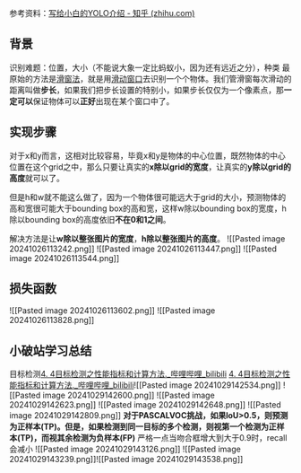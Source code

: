 参考资料：[写给小白的YOLO介绍 - 知乎 (zhihu.com)](https://zhuanlan.zhihu.com/p/94986199)
## 背景
识别难题：位置，大小（不能说大象一定比蚂蚁小，因为还有远近之分），种类
最原始的方法是[滑窗法](https://zhida.zhihu.com/search?content_id=109237759&content_type=Article&match_order=1&q=%E6%BB%91%E7%AA%97%E6%B3%95&zhida_source=entity)，就是用[滑动窗口](https://zhida.zhihu.com/search?content_id=109237759&content_type=Article&match_order=1&q=%E6%BB%91%E5%8A%A8%E7%AA%97%E5%8F%A3&zhida_source=entity)去识别一个个物体。我们管滑窗每次滑动的距离叫做**步长**，如果我们把步长设置的特别小，如果步长仅仅为一个像素点，那**一定可以**保证物体可以**正好**出现在某个窗口中了。

## 实现步骤
对于x和y而言，这相对比较容易，毕竟x和y是物体的中心位置，既然物体的中心位置在这个grid之中，那么只要让真实的**x除以grid的宽度**，让真实的**y除以grid的高度**就可以了。

但是h和w就不能这么做了，因为一个物体很可能远大于grid的大小，预测物体的高和宽很可能大于bounding box的高和宽，这样w除以bounding box的宽度，h除以bounding box的高度依旧**不在0和1之间**。

解决方法是让**w除以整张图片的宽度**，**h除以整张图片的高度**。
![[Pasted image 20241026113242.png]]
![[Pasted image 20241026113447.png]]
![[Pasted image 20241026113544.png]]
## 损失函数
![[Pasted image 20241026113602.png]]
![[Pasted image 20241026113828.png]]
## 小破站学习总结
目标检测[4. 4目标检测之性能指标和计算方法._哔哩哔哩_bilibili](https://www.bilibili.com/video/BV1rt4y1W7Dc?spm_id_from=333.788.player.switch&vd_source=f2df16d401e965a4937297d398f6daff&p=4)
[4. 4目标检测之性能指标和计算方法._哔哩哔哩_bilibili](https://www.bilibili.com/video/BV1rt4y1W7Dc?spm_id_from=333.788.player.switch&vd_source=f2df16d401e965a4937297d398f6daff&p=4)![[Pasted image 20241029142534.png]]
![[Pasted image 20241029142600.png]]
![[Pasted image 20241029142623.png]]
![[Pasted image 20241029142648.png]]
![[Pasted image 20241029142809.png]]
**对于PASCALVOC挑战，如果loU>0.5，则预测为正样本(TP)。但是，如果检测到同一目标的多个检测，则视第一个检测为正样本(TP)，而视其余检测为负样本(FP)**
严格一点当吻合框增大到大于0.9时，recall会减小
![[Pasted image 20241029143126.png]]
![[Pasted image 20241029143239.png]]![[Pasted image 20241029143538.png]]